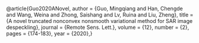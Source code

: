 @article{Guo2020ANovel,
  author = {Guo, Mingqiang and Han, Chengde and Wang, Weina and Zhong, Saishang and Lv, Ruina and Liu, Zheng},
  title = {A novel truncated nonconvex nonsmooth variational method for SAR image despeckling},
  journal = {Remote Sens. Lett.},
  volume = {12},
  number = {2},
  pages = {174-183},
  year = {2020},}